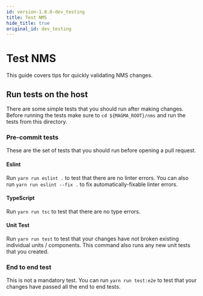 ```yaml
---
id: version-1.8.0-dev_testing
title: Test NMS
hide_title: true
original_id: dev_testing
---
```


# Test NMS

This guide covers tips for quickly validating NMS changes.

## Run tests on the host

There are some simple tests that you should run after making changes. Before running the tests make sure to `cd ${MAGMA_ROOT}/nms` and run the tests from this directory.

### Pre-commit tests

These are the set of tests that you should run before opening a pull request.

#### Eslint

Run `yarn run eslint .` to test that there are no linter errors. You can also run `yarn run eslint --fix .` to fix automatically-fixable linter errors.

#### TypeScript

Run `yarn run tsc` to test that there are no type errors.

#### Unit Test

Run `yarn run test` to test that your changes have not broken existing individual units / components. This command also runs any new unit tests that you created.

### End to end test

This is not a mandatory test. You can run `yarn run test:e2e` to test that your
changes have passed all the end to end tests.
